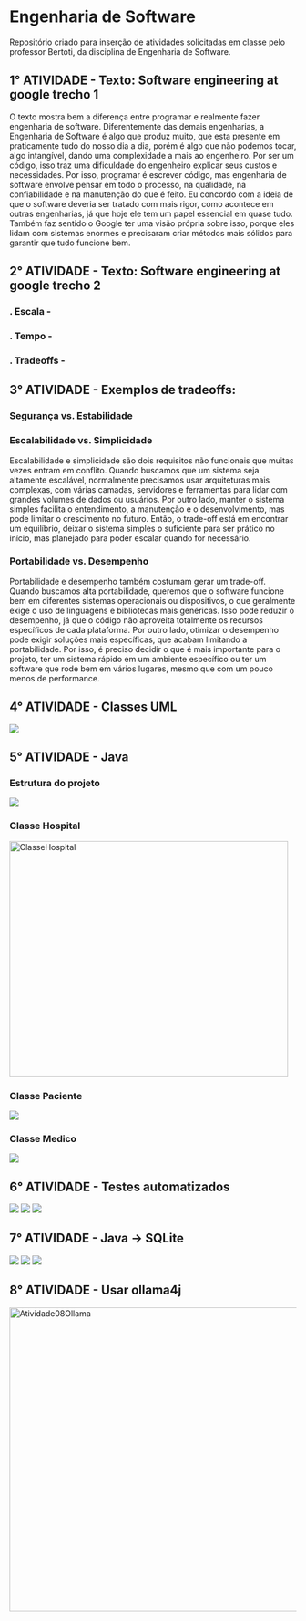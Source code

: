 # Engenharia de Software

Repositório criado para inserção de atividades solicitadas em classe pelo professor Bertoti, da disciplina de Engenharia de Software.

## 1° ATIVIDADE -  Texto: Software engineering at google trecho 1

O texto mostra bem a diferença entre programar e realmente fazer engenharia de software. Diferentemente das demais engenharias, a Engenharia de Software é algo que produz muito, que esta presente em praticamente tudo do nosso dia a dia, porém é algo que não podemos tocar, algo intangível, dando uma complexidade a mais ao engenheiro. Por ser um código, isso traz uma dificuldade do engenheiro explicar seus custos e necessidades. Por isso, programar é escrever código, mas engenharia de software envolve pensar em todo o processo, na qualidade, na confiabilidade e na manutenção do que é feito. Eu concordo com a ideia de que o software deveria ser tratado com mais rigor, como acontece em outras engenharias, já que hoje ele tem um papel essencial em quase tudo. Também faz sentido o Google ter uma visão própria sobre isso, porque eles lidam com sistemas enormes e precisaram criar métodos mais sólidos para garantir que tudo funcione bem.

## 2° ATIVIDADE -  Texto: Software engineering at google trecho 2

### . Escala - 
### . Tempo -
### . Tradeoffs - 


## 3° ATIVIDADE -  Exemplos de tradeoffs:

### Segurança vs. Estabilidade



### Escalabilidade vs. Simplicidade

Escalabilidade e simplicidade são dois requisitos não funcionais que muitas vezes entram em conflito. Quando buscamos que um sistema seja altamente escalável, normalmente precisamos usar arquiteturas mais complexas, com várias camadas, servidores e ferramentas para lidar com grandes volumes de dados ou usuários. Por outro lado, manter o sistema simples facilita o entendimento, a manutenção e o desenvolvimento, mas pode limitar o crescimento no futuro. Então, o trade-off está em encontrar um equilíbrio, deixar o sistema simples o suficiente para ser prático no início, mas planejado para poder escalar quando for necessário.


### Portabilidade vs. Desempenho

Portabilidade e desempenho também costumam gerar um trade-off. Quando buscamos alta portabilidade, queremos que o software funcione bem em diferentes sistemas operacionais ou dispositivos, o que geralmente exige o uso de linguagens e bibliotecas mais genéricas. Isso pode reduzir o desempenho, já que o código não aproveita totalmente os recursos específicos de cada plataforma. Por outro lado, otimizar o desempenho pode exigir soluções mais específicas, que acabam limitando a portabilidade. Por isso, é preciso decidir o que é mais importante para o projeto, ter um sistema rápido em um ambiente específico ou ter um software que rode bem em vários lugares, mesmo que com um pouco menos de performance.

## 4° ATIVIDADE - Classes UML

<td><img src="https://github.com/oliveiraluizgustavo/bertoti/blob/main/EngenhariaDeSoftware/Docs/Assets/Diagrama_UML.png"></td>

## 5° ATIVIDADE - Java

### Estrutura do projeto

<td><img src="https://github.com/oliveiraluizgustavo/bertoti/blob/main/EngenhariaDeSoftware/Docs/Assets/EstruturaDasClasses.png"></td>

### Classe Hospital

<img width="489" height="414" alt="ClasseHospital" src="https://github.com/user-attachments/assets/758d9e2d-63cd-4dc8-ae0d-db4ec0af53f6" />


### Classe Paciente

<td><img src="https://github.com/oliveiraluizgustavo/bertoti/blob/main/EngenhariaDeSoftware/Docs/Assets/ClassePaciente.png"></td>

### Classe Medico

<td><img src="https://github.com/oliveiraluizgustavo/bertoti/blob/main/EngenhariaDeSoftware/Docs/Assets/ClasseMedico.png"></td>

## 6° ATIVIDADE - Testes automatizados

<td><img src="https://github.com/oliveiraluizgustavo/bertoti/blob/main/EngenhariaDeSoftware/Docs/Assets/ClasseTeste01.png"></td>
<td><img src="https://github.com/oliveiraluizgustavo/bertoti/blob/main/EngenhariaDeSoftware/Docs/Assets/ClasseTeste02.png"></td>
<td><img src="https://github.com/oliveiraluizgustavo/bertoti/blob/main/EngenhariaDeSoftware/Docs/Assets/ClasseTeste03.png"></td>

## 7° ATIVIDADE - Java -> SQLite

<td><img src="https://github.com/oliveiraluizgustavo/bertoti/blob/main/EngenhariaDeSoftware/Docs/Assets/ClasseDeConexaoComBancoDeDados01.png"></td>
<td><img src="https://github.com/oliveiraluizgustavo/bertoti/blob/main/EngenhariaDeSoftware/Docs/Assets/ClasseDeConexaoComBancoDeDados02.png"></td>
<td><img src="https://github.com/oliveiraluizgustavo/bertoti/blob/main/EngenhariaDeSoftware/Docs/Assets/ClasseDeConexaoComBancoDeDados03.png"></td>

## 8° ATIVIDADE - Usar ollama4j

<img width="705" height="533" alt="Atividade08Ollama" src="https://github.com/user-attachments/assets/c09c0c6f-f9a6-4594-bfd1-6b2bd39e767c" />

